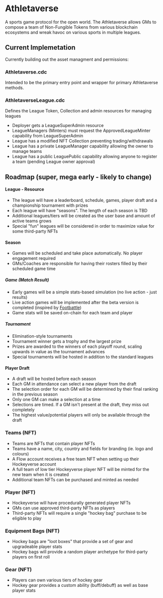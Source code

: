 # Athletaverse
A sports game protocol for the open world. The Athletaverse allows GMs to compose a team of Non-Fungible Tokens from various blockchain ecosystems and wreak havoc on various sports in multiple leagues.

## Current Implemetation
Currently building out the asset managment and permissions:

### Athletaverse.cdc
Intended to be the primary entry point and wrapper for primary Athletaverse methods.

### AthletaverseLeague.cdc
Defines the League Token, Collection and admin resources for managing leagues
- Deployer gets a LeagueSuperAdmin resource
- LeagueManagers (Minters) must request the ApprovedLeagueMinter capability from LeagueSuperAdmin
- League has a modified NFT Collection preventing trading/withdrawals
- League has a private LeagueManager capability allowing the owner to manage teams
- League has a public LeaguePublic capability allowing anyone to register a team (pending League owner approval)

## Roadmap (super, mega early - likely to change)

#### League - Resource
- The league will have a leaderboard, schedule, games, player draft and a championship tournament with prizes
- Each league will have "seasons". The length of each season is TBD
- Additional leagues/tiers will be created as the user base and amount of active teams grows
- Special "fun" leagues will be considered in order to maximize value for some third-party NFTs

#### Season
- Games will be scheduled and take place automatically. No player engagement required
- GMs/Coaches are responsible for having their rosters filled by their scheduled game time

##### Game (Match Result)
- Early games will be a simple stats-based simulation (no live action - just results)
- Live action games will be implemented after the beta version is completed (inspired by [Footbattle](https://footbattle.io/))
- Game stats will be saved on-chain for each team and player

##### Tournament
- Elimination-style tournaments
- Tournament winner gets a trophy and the largest prize
- Prizes are awarded to the winners of each playoff round, scaling upwards in value as the tournament advances
- Special tournaments will be hosted in addition to the standard leagues

#### Player Draft
- A draft will be hosted before each season
- Each GM in attendance can select a new player from the draft
- The selection order for each GM will be determined by their final ranking in the previous season
- Only one GM can make a selection at a time
- Selections are timed. If a GM isn't present at the draft, they miss out completely
- The highest value/potential players will only be available through the draft

### Teams (NFT)
- Teams are NFTs that contain player NFTs
- Teams have a name, city, country and fields for branding (ie. logo and colours)
- A Flow account receives a free team NFT when setting up their Hockeyverse account
- A full team of low tier Hockeyverse player NFT will be minted for the new team when it is created
- Additional team NFTs can be purchased and minted as needed

### Player (NFT)
- Hockeyverse will have procedurally generated player NFTs
- GMs can use approved third-party NFTs as players
- Third-party NFTs will require a single "hockey bag" purchase to be eligible to play

### Equipment Bags (NFT)
- Hockey bags are "loot boxes" that provide a set of gear and upgradeable player stats
- Hockey bags will provide a random player archetype for third-party players on first roll

### Gear (NFT)
- Players can own various tiers of hockey gear
- Hockey gear provides a custom ability (buff/debuff) as well as base player stats
